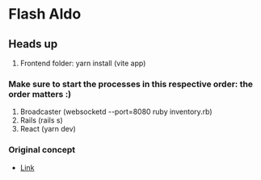 # Flash Aldo

## Heads up

1. Frontend folder: yarn install (vite app)

### Make sure to start the processes in this respective order: the order matters :)

1. Broadcaster (websocketd --port=8080 ruby inventory.rb)
2. Rails (rails s)
3. React (yarn dev)

### Original concept

- [Link](https://github.com/mathieugagne/shoe-store)